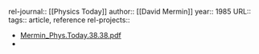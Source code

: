 rel-journal:: [[Physics Today]]
author:: [[David Mermin]]
year:: 1985
URL::
tags:: article, reference
rel-projects::


- [Mermin_Phys.Today.38.38.pdf](https://www.informationphilosopher.com/solutions/scientists/mermin/Mermin_Phys.Today.38.38.pdf)
-

